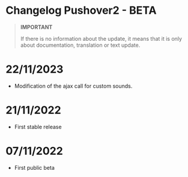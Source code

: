 # Changelog Pushover2  - BETA

>**IMPORTANT**
>
>If there is no information about the update, it means that it is only about documentation, translation or text update.

# 22/11/2023
- Modification of the ajax call for custom sounds.

# 21/11/2022
- First stable release

# 07/11/2022
- First public beta
